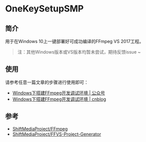 # OneKeySetupSMP

## 简介
用于在Windows 10上一键部署好可成功编译的FFmpeg VS 2017工程。
> 注：其他Windows版本或VS版本均暂未尝试，期待反馈issue ~

## 使用
请参考任意一篇文章的步骤进行使用即可：
- [Windows下搭建FFmpeg开发调试环境 | 公众号](https://mp.weixin.qq.com/s/YEfx05IPo3XgpeLznqtpNQ)
- [Windows下搭建FFmpeg开发调试环境 | cnblog](https://www.cnblogs.com/suiyek/p/15669562.html)

## 参考
- [ShiftMediaProject/FFmpeg](https://github.com/ShiftMediaProject/FFmpeg)
- [ShiftMediaProject/FFVS-Project-Generator](https://github.com/ShiftMediaProject/FFVS-Project-Generator)